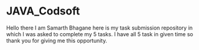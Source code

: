 # JAVA_Codsoft
Hello there I am Samarth Bhagane here is my task submission repository in which I was asked to complete my 5 tasks. I have all 5 task in given time so thank you for giving me this opportunity.  
